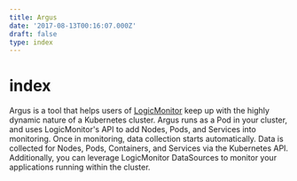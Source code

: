 ```yaml
---
title: Argus
date: '2017-08-13T00:16:07.000Z'
draft: false
type: index
---
```


# index

Argus is a tool that helps users of [LogicMonitor](https://www.logicmonitor.com) keep up with the highly dynamic nature of a Kubernetes cluster. Argus runs as a Pod in your cluster, and uses LogicMonitor's API to add Nodes, Pods, and Services into monitoring. Once in monitoring, data collection starts automatically. Data is collected for Nodes, Pods, Containers, and Services via the Kubernetes API. Additionally, you can leverage LogicMonitor DataSources to monitor your applications running within the cluster.

